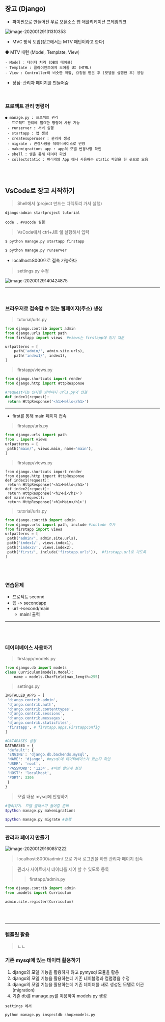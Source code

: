 ## 장고 (Django)

-  파이썬으로 만들어진 무료 오픈소스 웹 애플리케이션 프레임워크

![image-20200129131310353](../python/MultiCampus/image-20200129131310353.png)

- MVC 방식 도입(장고에서는 MTV 패턴이라고 한다)

● MTV 패턴 (Model, Template, View) 

	- Model : 데이터 처리 (DB의 테이블) 
	- Template : 클라이언트에게 보여줄 UI (HTML) 
	- View : Controller와 비슷한 역할, 요청을 받은 후 [모델을 실행한 후] 응답

- 장점: 관리자 페이지를 만들어줌

<br>

### 프로젝트 관리 명령어

```
● manage.py : 프로젝트 관리
 - 프로젝트 관리에 필요한 명령어 사용 가능
 - runserver : 서버 실행
 - startapp : 앱 생성
 - createsuperuser : 관리자 생성
 - migrate : 변경사항을 데이터베이스로 반영
 - makemigrations app : app의 모델 변경사항 확인
 - shell : 쉘을 통해 데이터 확인
 - collectstatic : 여러개의 App 에서 사용하는 static 파일을 한 곳으로 모음
```



<br><br>

## VsCode로 장고 시작하기

> Shell에서 (project 만드는 디렉토리 가서 실행)

```shell
django-admin startproject tutorial

code . #vscode 실행
```

> VsCode에서 ctrl+J로 쉘 실행해서 입력

```bash
$ python manage.py startapp firstapp

$ python manage.py runserver
```

- localhost:8000으로 접속 가능하다

> settings.py 수정

![image-20200129140424875](10_Django.assets/image-20200129140424875.png)

----------------------------------------------------------

<br>

### 브라우저로 접속할 수 있는 웹페이지(주소) 생성

> tutorial/urls.py

```python
from django.contrib import admin
from django.urls import path
from firstapp import views  #views는 firstapp에 있기 때문

urlpatterns = [
    path('admin/', admin.site.urls),
    path('index1/', index1),
]
```

>  firstapp/views.py

```python
from django.shortcuts import render
from django.http import HttpResponse

#request라는 인자를 받아야지 urls.py와 연결
def index1(request):  
 return HttpResponse('<h1>Hello</h1>')
```
------------------------------------------------------

- first를 통해 main 페이지 접속

> firstapp/urls.py

```python
from django.urls import path
from . import views
urlpatterns = [
 path('main/', views.main, name='main'),
]
```

> firstapp/views.py

```
from django.shortcuts import render
from django.http import HttpResponse
def index1(request):
 return HttpResponse('<h1>Hello</h1>')
def index2(request):
 return HttpResponse('<h1>Hi</h1>')
def main(request):
 return HttpResponse('<h1>Main</h1>')
```

>  tutorial/urls.py

```python
from django.contrib import admin
from django.urls import path, include #include 추가
from firstapp import views
urlpatterns = [
 path('admin/', admin.site.urls),
 path('index1/', views.index1),
 path('index2/', views.index2),
 path('first/', include('firstapp.urls')),  #firstapp.url로 가도록
]
```

<br>

<br>

### 연습문제

- 프로젝트 second
- 앱 -> secondapp
- url ->second/main
  - main! 출력

-----------------------------------

<br>

<br>

### 데이터베이스 사용하기

>  firstapp/models.py

```python
from django.db import models
class Curriculum(models.Model):
	name = models.CharField(max_length=255)

```

>  settings.py

```python
INSTALLED_APPS = [
 'django.contrib.admin',
 'django.contrib.auth',
 'django.contrib.contenttypes',
 'django.contrib.sessions',
 'django.contrib.messages',
 'django.contrib.staticfiles',
 'firstapp', # firstapp.apps.FirstappConfig
]

#DATABASES 설정
DATABASES = {
 'default': {
 'ENGINE': 'django.db.backends.mysql',
 'NAME': 'django', #mysql에 데이터베이스가 있는지 확인
 'USER': 'root',
 'PASSWORD': '1234', #비번 알맞게 설정
 'HOST': 'localhost',
 'PORT': 3306
 }
}
```

> 모델 내용 mysql에 반영하기

```bash
#정리하기. 모델 클래스가 들어갈 준비
$python manage.py makemigrations 

$python manage.py migrate #실행


```

-----------------
### 관리자 페이지 만들기

![image-20200129160851222](10_Django.assets/image-20200129160851222.png)

> localhost:8000/admin/   으로 가서 로그인을 하면 관리자 페이지 접속
> 

>  관리자 사이트에서 데이터를 제어 할 수 있도록 등록
>
> >  firstapp/admin.py

```python
from django.contrib import admin
from .models import Curriculum

admin.site.register(Curriculum)

```

<br><br>

-------------------------------------

### 템플릿 활용

> ㄴㄴ



### 기존 mysql에 있는 데이터 활용하기

1. django의 모델 기능을 활용하지 않고 pymysql 모듈을 활용
2. django의 모델 기능을 활용하는데 기존 테이블명과 컬럼명을 수정
3. django의 모델 기능을 활용하는데 기존 데이터를 새로 생성된 모델로 이관(migration)
4. 기존 db를 manage.py를 이용하여 models.py 생성

```
settings 에서 

python manage.py inspectdb shop>models.py
```



